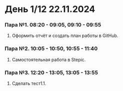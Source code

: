 # День 1/12 22.11.2024

### Пара №1. 08:20 - 09:05, 09:10 - 09:55
1. Оформить отчёт и создать план работы в GitHub. 



### Пара №2. 10:05 - 10:50, 10:55 - 11:40
1. Самостоятельная работа в Stepic.

### Пара №3. 12:20 - 13:05, 13:05 - 13:55
1. Сделать тест1.1.